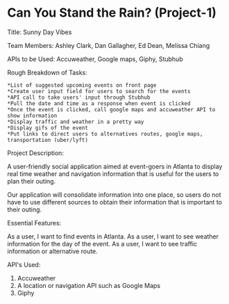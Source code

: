 # Can You Stand the Rain? (Project-1)

Title: Sunny Day Vibes

Team Members: Ashley Clark, Dan Gallagher, Ed Dean, Melissa Chiang

APIs to be Used: Accuweather, Google maps, Giphy, Stubhub

Rough Breakdown of Tasks:

    *List of suggested upcoming events on front page
    *Create user input field for users to search for the events
    *API call to take users' input through Stubhub
    *Pull the date and time as a response when event is clicked
    *Once the event is clicked, call google maps and accuweather API to show information
    *Display traffic and weather in a pretty way
    *Display gifs of the event
    *Put links to direct users to alternatives routes, google maps, transportation (uber/lyft)


Project Description:

A user-friendly social application aimed at event-goers in Atlanta to display real time weather and navigation information that is useful for the users to plan their outing.

Our application will consolidate information into one place, so users do not have to use different sources to obtain their information that is important to their outing.


Essential Features:

As a user, I want to find events in Atlanta.
As a user, I want to see weather information for the day of the event. 
As a user, I want to see traffic information or alternative route.



API's Used: 
1. Accuweather 
2. A location or navigation API such as Google Maps
3. Giphy


